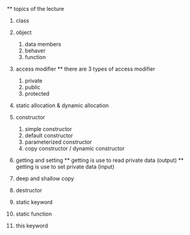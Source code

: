\*\* topics of the lecture

1. class

2. object

   1. data members
   2. behaver
   3. function

3. access modifier
   \*\* there are 3 types of access modifier

   1. private
   2. public
   3. protected

4. static allocation & dynamic allocation

5. constructor

   1. simple constructor
   2. default constructor
   3. parameterized constructor
   4. copy constructor / dynamic constructor

6. getting and setting
   ** getting is use to read private data (output)
   ** getting is use to set private data (input)

7. deep and shallow copy

8. destructor

9. static keyword

10. static function

11. this keyword

